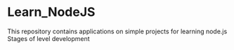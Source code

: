 # Learn_NodeJS
This repository contains applications on simple projects for learning node.js  Stages of level development
